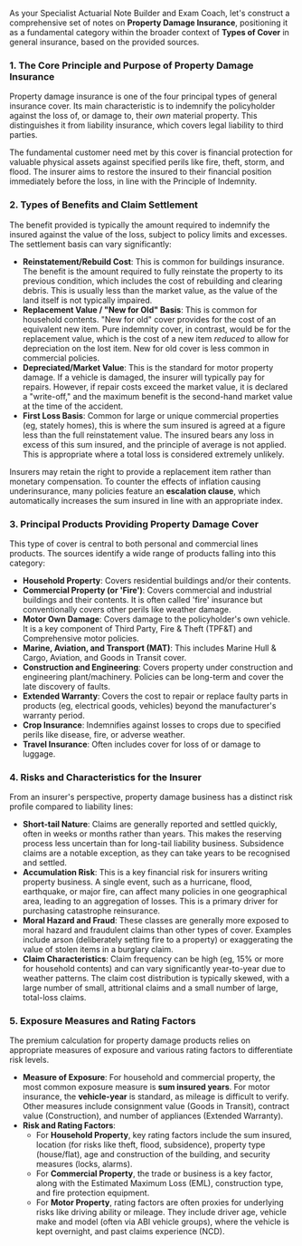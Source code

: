 As your Specialist Actuarial Note Builder and Exam Coach, let's construct a comprehensive set of notes on **Property Damage Insurance**, positioning it as a fundamental category within the broader context of **Types of Cover** in general insurance, based on the provided sources.

### **1\. The Core Principle and Purpose of Property Damage Insurance**

Property damage insurance is one of the four principal types of general insurance cover. Its main characteristic is to indemnify the policyholder against the loss of, or damage to, their *own* material property. This distinguishes it from liability insurance, which covers legal liability to third parties.

The fundamental customer need met by this cover is financial protection for valuable physical assets against specified perils like fire, theft, storm, and flood. The insurer aims to restore the insured to their financial position immediately before the loss, in line with the Principle of Indemnity.

### **2\. Types of Benefits and Claim Settlement**

The benefit provided is typically the amount required to indemnify the insured against the value of the loss, subject to policy limits and excesses. The settlement basis can vary significantly:

* **Reinstatement/Rebuild Cost**: This is common for buildings insurance. The benefit is the amount required to fully reinstate the property to its previous condition, which includes the cost of rebuilding and clearing debris. This is usually less than the market value, as the value of the land itself is not typically impaired.  
* **Replacement Value / "New for Old" Basis**: This is common for household contents. "New for old" cover provides for the cost of an equivalent new item. Pure indemnity cover, in contrast, would be for the replacement value, which is the cost of a new item *reduced* to allow for depreciation on the lost item. New for old cover is less common in commercial policies.  
* **Depreciated/Market Value**: This is the standard for motor property damage. If a vehicle is damaged, the insurer will typically pay for repairs. However, if repair costs exceed the market value, it is declared a "write-off," and the maximum benefit is the second-hand market value at the time of the accident.  
* **First Loss Basis**: Common for large or unique commercial properties (eg, stately homes), this is where the sum insured is agreed at a figure less than the full reinstatement value. The insured bears any loss in excess of this sum insured, and the principle of average is not applied. This is appropriate where a total loss is considered extremely unlikely.

Insurers may retain the right to provide a replacement item rather than monetary compensation. To counter the effects of inflation causing underinsurance, many policies feature an **escalation clause**, which automatically increases the sum insured in line with an appropriate index.

### **3\. Principal Products Providing Property Damage Cover**

This type of cover is central to both personal and commercial lines products. The sources identify a wide range of products falling into this category:

* **Household Property**: Covers residential buildings and/or their contents.  
* **Commercial Property (or 'Fire')**: Covers commercial and industrial buildings and their contents. It is often called 'fire' insurance but conventionally covers other perils like weather damage.  
* **Motor Own Damage**: Covers damage to the policyholder's own vehicle. It is a key component of Third Party, Fire & Theft (TPF\&T) and Comprehensive motor policies.  
* **Marine, Aviation, and Transport (MAT)**: This includes Marine Hull & Cargo, Aviation, and Goods in Transit cover.  
* **Construction and Engineering**: Covers property under construction and engineering plant/machinery. Policies can be long-term and cover the late discovery of faults.  
* **Extended Warranty**: Covers the cost to repair or replace faulty parts in products (eg, electrical goods, vehicles) beyond the manufacturer's warranty period.  
* **Crop Insurance**: Indemnifies against losses to crops due to specified perils like disease, fire, or adverse weather.  
* **Travel Insurance**: Often includes cover for loss of or damage to luggage.

### **4\. Risks and Characteristics for the Insurer**

From an insurer's perspective, property damage business has a distinct risk profile compared to liability lines:

* **Short-tail Nature**: Claims are generally reported and settled quickly, often in weeks or months rather than years. This makes the reserving process less uncertain than for long-tail liability business. Subsidence claims are a notable exception, as they can take years to be recognised and settled.  
* **Accumulation Risk**: This is a key financial risk for insurers writing property business. A single event, such as a hurricane, flood, earthquake, or major fire, can affect many policies in one geographical area, leading to an aggregation of losses. This is a primary driver for purchasing catastrophe reinsurance.  
* **Moral Hazard and Fraud**: These classes are generally more exposed to moral hazard and fraudulent claims than other types of cover. Examples include arson (deliberately setting fire to a property) or exaggerating the value of stolen items in a burglary claim.  
* **Claim Characteristics**: Claim frequency can be high (eg, 15% or more for household contents) and can vary significantly year-to-year due to weather patterns. The claim cost distribution is typically skewed, with a large number of small, attritional claims and a small number of large, total-loss claims.

### **5\. Exposure Measures and Rating Factors**

The premium calculation for property damage products relies on appropriate measures of exposure and various rating factors to differentiate risk levels.

* **Measure of Exposure**: For household and commercial property, the most common exposure measure is **sum insured years**. For motor insurance, the **vehicle-year** is standard, as mileage is difficult to verify. Other measures include consignment value (Goods in Transit), contract value (Construction), and number of appliances (Extended Warranty).  
* **Risk and Rating Factors**:  
  * For **Household Property**, key rating factors include the sum insured, location (for risks like theft, flood, subsidence), property type (house/flat), age and construction of the building, and security measures (locks, alarms).  
  * For **Commercial Property**, the trade or business is a key factor, along with the Estimated Maximum Loss (EML), construction type, and fire protection equipment.  
  * For **Motor Property**, rating factors are often proxies for underlying risks like driving ability or mileage. They include driver age, vehicle make and model (often via ABI vehicle groups), where the vehicle is kept overnight, and past claims experience (NCD).

